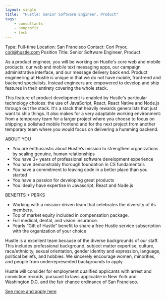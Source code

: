 ```yaml
---
layout: single
title:  "Hustle: Senior Software Engineer, Product"
tags: 
    - consultants
    - nonprofit
    - tech
---
```


Type: Full-time
Location: San Francisco
Contact: Cori Pryor, cori@hustle.com
Position Title: Senior Software Engineer, Product

As a product engineer, you will be working on Hustle's core web and mobile products: our web and mobile text messaging apps, our campaign administrative interface, and our message delivery back end. Product engineering at Hustle is unique in that we do not have mobile, front-end and backend specialists. Instead engineers are empowered to develop and ship features in their entirety covering the whole stack.

This feature of product development is enabled by Hustle's particular technology choices: the use of JavaScript, React, React Native and Node.js through out the stack. It's a stack that heavily rewards generalists that just want to ship things. It also makes for a very adaptable working environment: from a temporary team for a larger project where you choose to focus on shipping a polished mobile frontend and for the next project from another temporary team where you would focus on delivering a humming backend.

ABOUT YOU

+ You are enthusiastic about Hustle’s mission to strengthen organizations by scaling genuine, human relationships
+ You have 3+ years of professional software development experience
+ You have demonstrably thorough foundation in CS fundamentals
+ You have a commitment to leaving code in a better place than you started
+ You have a passion for developing great products
+ You ideally have expertise in Javascript, React and Node.js

BENEFITS + PERKS

+ Working with a mission-driven team that celebrates the diversity of its members.
+ Top of market equity included in compensation package.
+ Full medical, dental, and vision insurance.
+ Yearly “Gift of Hustle” benefit to share a free Hustle service subscription with the organization of your choice

Hustle is a excellent team because of the diverse backgrounds of our staff. This includes professional background, subject matter expertise, culture, race/ethnicity, sexual orientation, gender identity and expression, language, political beliefs, and hobbies. We sincerely encourage women, minorities, and people from underrepresented backgrounds to apply.

Hustle will consider for employment qualified applicants with arrest and conviction records, pursuant to laws applicable in New York and Washington D.C. and the fair chance ordinance of San Francisco.

[See more and apply here](https://hustle.com/job/?gh_jid=639527)
